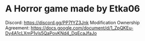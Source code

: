 # A Horror game made by Etka06
Discord: https://discord.gg/PP7fYZ3Jnk
Modification Ownership Agreement: https://docs.google.com/document/d/1_ZpQKEu-Dy4A1cLXmP1vls5QaPovKNd4_DqEcaJfaJo
